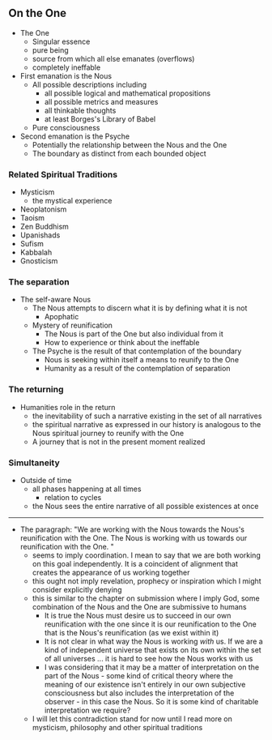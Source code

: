 ## On the One

- The One
    - Singular essence
    - pure being
    - source from which all else emanates (overflows)
    - completely ineffable
- First emanation is the Nous
    - All possible descriptions including 
        - all possible logical and mathematical propositions
        - all possible metrics and measures
        - all thinkable thoughts
        - at least Borges's Library of Babel
    - Pure consciousness
- Second emanation is the Psyche
    - Potentially the relationship between the Nous and the One
    - The boundary as distinct from each bounded object

### Related Spiritual Traditions

- Mysticism
    - the mystical experience
- Neoplatonism
- Taoism
- Zen Buddhism
- Upanishads
- Sufism
- Kabbalah
- Gnosticism

### The separation

- The self-aware Nous
    - The Nous attempts to discern what it is by defining what it is not
        - Apophatic
    - Mystery of reunification
        - The Nous is part of the One but also individual from it
        - How to experience or think about the ineffable
    - The Psyche is the result of that contemplation of the boundary
        - Nous is seeking within itself a means to reunify to the One
        - Humanity as a result of the contemplation of separation

### The returning

- Humanities role in the return
    - the inevitability of such a narrative existing in the set of all narratives
    - the spiritual narrative as expressed in our history is analogous to the Nous spiritual journey to reunify with the One
    - A journey that is not in the present moment realized

### Simultaneity

- Outside of time
    - all phases happening at all times
        - relation to cycles
    - the Nous sees the entire narrative of all possible existences at once

---

- The paragraph: "We are working with the Nous towards the Nous's reunification with the One. The Nous is working with us towards our reunification with the One. "
    - seems to imply coordination. I mean to say that we are both working on this goal independently. It is a coincident of alignment that creates the appearance of us working together
    - this ought not imply revelation, prophecy or inspiration which I might consider explicitly denying
    - this is similar to the chapter on submission where I imply God, some combination of the Nous and the One are submissive to humans
        - It is true the Nous must desire us to succeed in our own reunification with the one since it is our reunification to the One that is the Nous's reunification (as we exist within it)
        - It is not clear in what way the Nous is working *with* us. If we are a kind of independent universe that exists on its own within the set of all universes ... it is hard to see how the Nous works with us
        - I was considering that it may be a matter of interpretation on the part of the Nous - some kind of critical theory where the meaning of our existence isn't entirely in our own subjective consciousness but also includes the interpretation of the observer - in this case the Nous. So it is some kind of charitable interpretation we require?
    - I will let this contradiction stand for now until I read more on mysticism, philosophy and other spiritual traditions
